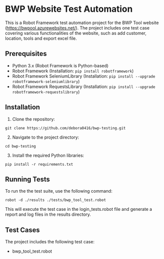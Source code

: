 # BWP Website Test Automation
This is a Robot Framework test automation project for the BWP Tool website (https://bwpool.azurewebsites.net/). The project includes one test case covering various functionalities of the website, such as add customer, location, tools and export excel file.

## Prerequisites
- Python 3.x (Robot Framework is Python-based)
- Robot Framework (Installation: ```pip install robotframework```)
- Robot Framework SeleniumLibrary (Installation: ```pip install --upgrade robotframework-seleniumlibrary```)
- Robot Framework RequestsLibrary (Installation: ```pip install --upgrade robotframework-requestslibrary```)

## Installation
1. Clone the repository:
```
git clone https://github.com/debora0416/bwp-testing.git
```

2. Navigate to the project directory:
```
cd bwp-testing
```

3. Install the required Python libraries:
```
pip install -r requirements.txt
```

## Running Tests
To run the the test suite, use the following command:

```
robot -d ./results ./tests/bwp_tool_test.robot
```

This will execute the test case in the login_tests.robot file and generate a report and log files in the results directory.

## Test Cases
The project includes the following test case:

- bwp_tool_test.robot